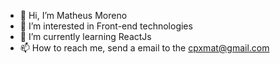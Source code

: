 - 👋 Hi, I’m Matheus Moreno
- 👀 I’m interested in Front-end technologies
- 🌱 I’m currently learning ReactJs
- 📫 How to reach me, send a email to the cpxmat@gmail.com
